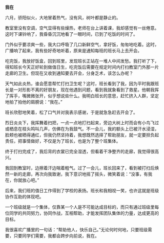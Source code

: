 **我在**

六月，骄阳似火，大地冒着热气，没有风，树叶都是静止的。

教室里没有空调，空气显得有些燥热，老师在台上讲着课，我却感觉有一丝倦意。这时下课铃响了，我昏昏沉沉地看了一眼时间，已到了吃饭的时间了。

门外似乎要凉爽一些，我大口呼吸了几口新鲜空气，拿好饭，匆匆地吃着。这时，广播响了起来，我有些好奇地听着，原来是通知每班的班长马上去开会。

吃完饭，我放好饭盒，回到班里，发现班长正站在一堆人中间发愁。我打听了下，得知班长今天正好轮到做值日生，吃完饭后需要在规定时间内打扫教室门外那一片走廊的卫生。但现在又收到通知要去开会，分身乏术，该怎么办呢？

天气如此炎热，谁会愿意帮忙打扫卫生呢？这时，班长看到了我，因为平时我跟班长是一对形影不离的好朋友，现在他遇到问题，看到我就象看到了救星。他朝我挥了挥手，嘴微微张开，似乎想说些什么。我明白班长的意思，赶忙挤入人群，坚定地拍了拍他的肩膀说：“我在。”

班长欣慰地笑着，松了口气并对我表示感谢，于是就急急赶去开会了。

烈日炎炎下，我挥舞着扫把，一点一点地打扫起来，旁边大树上时而会有小鸟飞过或栖息在枝头鸣叫几声，仿佛在为我鼓气。不一会儿，我的额头上已被汗水浸湿，脸颊也被晒得通红，但我仍然坚持着，我想既然选择了帮助朋友，就一定要担负起责任，把事情做好，不仅是为了班长，也是为了整个班集体。

终于打扫完成了，我后背的衣裳已完全湿透，但看着干净整齐的走廊，我觉得很高兴。

我回到教室时，边擦着汗边喘着粗气。过了一会儿，班长回来了，看到被打扫后焕然一新的走廊，再次向我致谢，我下意识地摇了摇头，微笑着说：“没事，有我在，你就放心吧。”

后来，我们班的值日工作得到了学校的表扬。班长和我相视一笑，也许这就是班级协作互助的体现吧。

一个班级就是一个集体，仅靠某一个人是不可能达成目标的，而只有通过班级里每位同学的共同努力，协同作战，互相帮助，才能发挥团队集体的力量，达成更高的目标。

我很喜欢广播里的一句话：“帮助他人，快乐自己。”无论何时何地，只要班级需要，只要同学们需要，我都会跨步向前说，我在。